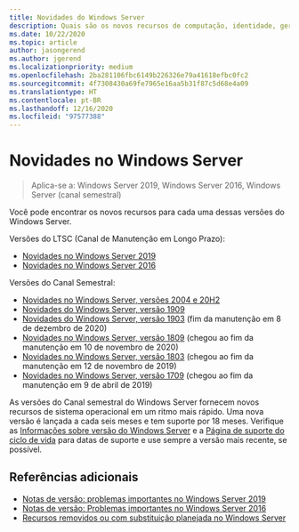 ```yaml
---
title: Novidades do Windows Server
description: Quais são os novos recursos de computação, identidade, gerenciamento, automação, rede, segurança, armazenamento.
ms.date: 10/22/2020
ms.topic: article
author: jasongerend
ms.author: jgerend
ms.localizationpriority: medium
ms.openlocfilehash: 2ba281106fbc6149b226326e79a41618efbc0fc2
ms.sourcegitcommit: 4f7308430a69fe7965e16aa5b31f87c5d68e4a09
ms.translationtype: HT
ms.contentlocale: pt-BR
ms.lasthandoff: 12/16/2020
ms.locfileid: "97577388"
---
```

# <a name="whats-new-in-windows-server"></a>Novidades no Windows Server

> Aplica-se a: Windows Server 2019, Windows Server 2016, Windows Server (canal semestral)

Você pode encontrar os novos recursos para cada uma dessas versões do Windows Server.

Versões do LTSC (Canal de Manutenção em Longo Prazo):

- [Novidades no Windows Server 2019](../get-started-19/whats-new-19.md)
- [Novidades no Windows Server 2016](whats-new-in-windows-server-2016.md)

Versões do Canal Semestral:

- [Novidades no Windows Server, versões 2004 e 20H2](whats-new-in-windows-server-2004.md)
- [Novidades do Windows Server, versão 1909](../get-started-19/whats-new-in-windows-server-1903-1909.md) 
- [Novidades do Windows Server, versão 1903](../get-started-19/whats-new-in-windows-server-1903-1909.md) (fim da manutenção em 8 de dezembro de 2020)
- [Novidades no Windows Server, versão 1809](whats-new-in-windows-server-1809.md) (chegou ao fim da manutenção em 10 de novembro de 2020)
- [Novidades no Windows Server, versão 1803](whats-new-in-windows-server-1803.md) (chegou ao fim da manutenção em 12 de novembro de 2019)
- [Novidades no Windows Server, versão 1709](whats-new-in-windows-server-1709.md) (chegou ao fim da manutenção em 9 de abril de 2019)

As versões do Canal semestral do Windows Server fornecem novos recursos de sistema operacional em um ritmo mais rápido. Uma nova versão é lançada a cada seis meses e tem suporte por 18 meses. Verifique as [Informações sobre versão do Windows Server](windows-server-release-info.md) e a [Página de suporte do ciclo de vida](https://support.microsoft.com/lifecycle) para datas de suporte e use sempre a versão mais recente, se possível.

## <a name="additional-references"></a>Referências adicionais

- [Notas de versão: problemas importantes no Windows Server 2019](../get-started-19/rel-notes-19.md)
- [Notas de versão: Problemas importantes no Windows Server 2016](Windows-Server-2016-GA-Release-Notes.md)
- [Recursos removidos ou com substituição planejada no Windows Server](../get-started-19/removed-features.md)